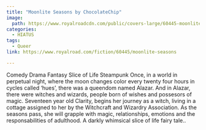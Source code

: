 ```yaml
---
title: "Moonlite Seasons by ChocolateChip"
image:
  path: https://www.royalroadcdn.com/public/covers-large/60445-moonlite-seasons.jpg
categories:
  - HIATUS
tags:
  - Queer
link: https://www.royalroad.com/fiction/60445/moonlite-seasons

---
```

Comedy Drama Fantasy Slice of Life Steampunk
Once, in a world in perpetual night, where the moon changes color every twenty four hours in cycles called ‘hues’, there was a queendom named Alazar. And in Alazar, there were witches and wizards, people born of wishes and possesors of magic.
Seventeen year old Clarity, begins her journey as a witch, living in a cottage assigned to her by the Witchcraft and Wizardry Association. As the seasons pass, she will grapple with magic, relationships, emotions and the responsabilities of adulthood.
A darkly whimsical slice of life fairy tale..